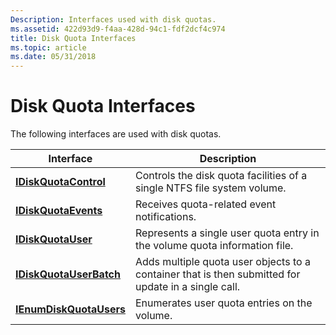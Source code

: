 ```yaml
---
Description: Interfaces used with disk quotas.
ms.assetid: 422d93d9-f4aa-428d-94c1-fdf2dcf4c974
title: Disk Quota Interfaces
ms.topic: article
ms.date: 05/31/2018
---
```


# Disk Quota Interfaces

The following interfaces are used with disk quotas.



| Interface                                          | Description                                                                                                    |
|----------------------------------------------------|----------------------------------------------------------------------------------------------------------------|
| [**IDiskQuotaControl**](/windows/win32/api/dskquota/nn-dskquota-idiskquotacontrol)     | Controls the disk quota facilities of a single NTFS file system volume.<br/>                             |
| [**IDiskQuotaEvents**](/windows/win32/api/dskquota/nn-dskquota-idiskquotaevents)       | Receives quota-related event notifications.<br/>                                                         |
| [**IDiskQuotaUser**](/windows/win32/api/dskquota/nn-dskquota-idiskquotauser)           | Represents a single user quota entry in the volume quota information file.<br/>                          |
| [**IDiskQuotaUserBatch**](/windows/win32/api/dskquota/nn-dskquota-idiskquotauserbatch) | Adds multiple quota user objects to a container that is then submitted for update in a single call.<br/> |
| [**IEnumDiskQuotaUsers**](/windows/win32/api/dskquota/nn-dskquota-ienumdiskquotausers) | Enumerates user quota entries on the volume.<br/>                                                        |



 

 


